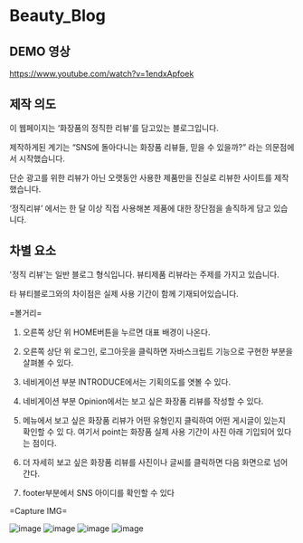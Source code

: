 # Beauty_Blog


## DEMO 영상
https://www.youtube.com/watch?v=1endxApfoek

## 제작 의도
이 웹페이지는 ‘화장품의 정직한 리뷰’를 담고있는 블로그입니다.  

제작하게된 계기는 “SNS에 돌아다니는 화장품 리뷰들, 믿을 수 있을까?” 라는 의문점에서 시작했습니다. 

단순 광고를 위한 리뷰가 아닌 오랫동안 사용한 제품만을 진실로 리뷰한 사이트를 제작했습니다. 

‘정직리뷰’ 에서는 한 달 이상 직접 사용해본 제품에 대한 장단점을 솔직하게 담고 있습니다.

## 차별 요소
'정직 리뷰'는 일반 블로그 형식입니다. 뷰티제품 리뷰라는 주제를 가지고 있습니다.

타 뷰티블로그와의 차이점은 실제 사용 기간이 함께 기재되어있습니다.


=볼거리=
1. 오른쪽 상단 위 HOME버튼을 누르면 대표 배경이 나온다.

2. 오른쪽 상단 위 로그인, 로그아웃을 클릭하면 자바스크립트 기능으로 구현한 부분을 살펴볼 수
있다.

3. 네비게이션 부분 INTRODUCE에서는 기획의도를 엿볼 수 있다.

4. 네비게이션 부분 Opinion에서는 보고 싶은 화장품 리뷰를 작성할 수 있다.

5. 메뉴에서 보고 싶은 화장품 리뷰가 어떤 유형인지 클릭하여 어떤 게시글이 있는지 확인할 수 있
다. 여기서 point는 화장품 실제 사용 기간이 사진 아래 기입되어 있다는 점이다.

6. 더 자세히 보고 싶은 화장품 리뷰를 사진이나 글씨를 클릭하면 다음 화면으로 넘어간다.

7. footer부분에서 SNS 아이디를 확인할 수 있다



=Capture IMG=

![image](https://user-images.githubusercontent.com/88815795/177245005-633b6d7e-5f73-4452-8bf5-561337a3f895.png)
![image](https://user-images.githubusercontent.com/88815795/177245114-b25d8852-b78b-43c4-97f5-74afc85a5dfd.png)
![image](https://user-images.githubusercontent.com/88815795/177245177-8f3b4f54-570a-40a8-851f-2dbee1220cfc.png)
![image](https://user-images.githubusercontent.com/88815795/177245242-b1f49a1f-e23c-44fb-a4b9-06b9c8cf2cf5.png)


